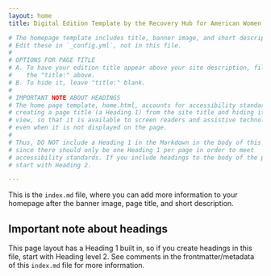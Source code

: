 ```yaml
---
layout: home
title: Digital Edition Template by the Recovery Hub for American Women Writers

# The homepage template includes title, banner image, and short description. 
# Edit these in `_config.yml`, not in this file.
# 
# OPTIONS FOR PAGE TITLE
# A. To have your edition title appear above your site description, fill in 
#    the "title:" above.
# B. To hide it, leave "title:" blank. 
# 
# IMPORTANT NOTE ABOUT HEADINGS
# The home page template, home.html, accounts for accessibility standards by 
# creating a page title (a Heading 1) from the site title and hiding it from 
# view, so that it is available to screen readers and assistive technologies
# even when it is not displayed on the page.
#
# Thus, DO NOT include a Heading 1 in the Markdown in the body of this file, 
# since there should only be one Heading 1 per page in order to meet 
# accessibility standards. If you include headings to the body of the page, 
# start with Heading 2.

---
```


This is the `index.md` file, where you can add more information to your homepage
after the banner image, page title, and short description.

## Important note about headings

This page layout has a Heading 1 built in, so if you create headings in this 
file, start with Heading level 2. See comments in the frontmatter/metadata of 
this `index.md` file for more information.
